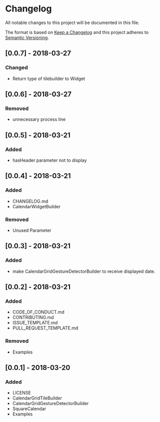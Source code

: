 # Changelog
All notable changes to this project will be documented in this file.

The format is based on [Keep a Changelog](http://keepachangelog.com/en/1.0.0/)
and this project adheres to [Semantic Versioning](http://semver.org/spec/v2.0.0.html).

## [0.0.7] - 2018-03-27
### Changed
- Return type of tilebuilder to Widget

## [0.0.6] - 2018-03-27
### Removed
- unnecessary process line  

## [0.0.5] - 2018-03-21
### Added
- hasHeader parameter not to display 

## [0.0.4] - 2018-03-21
### Added
- CHANGELOG.md
- CalendarWidgetBuilder

### Removed
- Unused Parameter

## [0.0.3] - 2018-03-21
### Added
- make CalendarGridGestureDetectorBuilder to receive displayed date.

## [0.0.2] - 2018-03-21
### Added
- CODE_OF_CONDUCT.md
- CONTRIBUTING.md
- ISSUE_TEMPLATE.md
- PULL_REQUEST_TEMPLATE.md

### Removed
- Examples

## [0.0.1] - 2018-03-20
### Added
- LICENSE
- CalendarGridTileBuilder
- CalendarGridGestureDetectorBuilder
- SquareCalendar
- Examples

